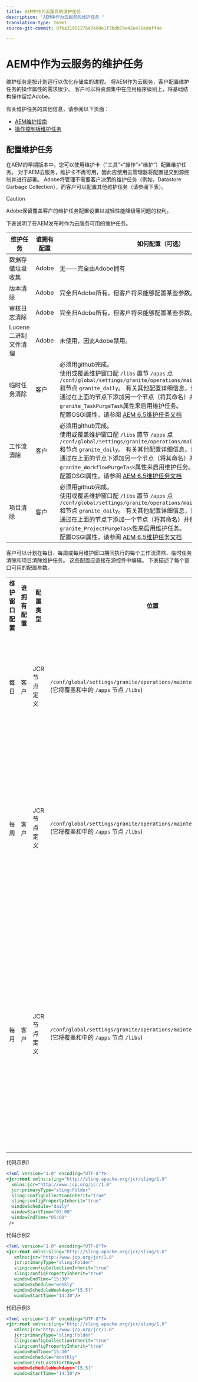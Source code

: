 ```yaml
---
title: AEM中作为云服务的维护任务
description: 'AEM中作为云服务的维护任务 '
translation-type: tm+mt
source-git-commit: 8fba31951276d7e0de1f3bd079e42e431edaff4e

---
```



# AEM中作为云服务的维护任务

维护任务是按计划运行以优化存储库的进程。 将AEM作为云服务，客户配置维护任务的操作属性的需求很少。 客户可以将资源集中在应用程序级别上，将基础结构操作留给Adobe。

有关维护任务的其他信息，请参阅以下页面：

* [AEM维护指南](https://helpx.adobe.com/experience-manager/kb/AEM6-Maintenance-Guide.html)
* [操作控制板维护任务](https://helpx.adobe.com/experience-manager/6-5/sites/administering/using/operations-dashboard.html#AutomatedMaintenanceTasks)

## 配置维护任务

在AEM的早期版本中，您可以使用维护卡（“工具”>“操作”>“维护”）配置维护任务。 对于AEM云服务，维护卡不再可用，因此应使用云管理器将配置提交到源控制并进行部署。 Adobe将管理不需要客户决策的维护任务（例如，Datastore Garbage Collection），而客户可以配置其他维护任务（请参阅下表）。

>[!CAUTION]
>
>Adobe保留覆盖客户的维护任务配置设置以减轻性能降级等问题的权利。

下表说明了在AEM发布时作为云服务可用的维护任务。

| 维护任务 | 谁拥有配置 | 如何配置（可选） |
|---|---|---|
| 数据存储垃圾收集 | Adobe | 无——完全由Adobe拥有 |
| 版本清除 | Adobe | 完全归Adobe所有，但客户将来能够配置某些参数。 |
| 审核日志清除 | Adobe | 完全归Adobe所有，但客户将来能够配置某些参数。 |
| Lucene 二进制文件清理 | Adobe | 未使用，因此Adobe禁用。 |
| 临时任务清除 | 客户 | 必须用github完成。 <br> 使用或覆盖维护窗口配 `/libs` 置节 `/apps` 点 `/conf/global/settings/granite/operations/maintenance/granite_weekly` 和节点 `granite_daily`。 有关其他配置详细信息，请参阅下面的维护窗口表。 <br> 通过在上面的节点下添加另一个节点（将其命名）并使用相应的 `granite_TaskPurgeTask`属性来启用维护任务。 <br> 配置OSGI属性，请参阅 [AEM 6.5维护任务文档](https://helpx.adobe.com/experience-manager/kb/AEM6-Maintenance-Guide.html) |
| 工作流清除 | 客户 | 必须用github完成。 <br> 使用或覆盖维护窗口配 `/libs` 置节 `/apps` 点 `/conf/global/settings/granite/operations/maintenance/granite_weekly` 和节点 `granite_daily`。 有关其他配置详细信息，请参阅下面的维护窗口表。 <br> 通过在上面的节点下添加另一个节点（将其命名）并使用相应的 `granite_WorkflowPurgeTask`属性来启用维护任务。 <br> 配置OSGI属性，请参阅 [AEM 6.5维护任务文档](https://helpx.adobe.com/experience-manager/kb/AEM6-Maintenance-Guide.html) |
| 项目清除 | 客户 | 必须用github完成。 <br> 使用或覆盖维护窗口配 `/libs` 置节 `/apps` 点 `/conf/global/settings/granite/operations/maintenance/granite_weekly` 和节点 `granite_daily`。 有关其他配置详细信息，请参阅下面的维护窗口表。 <br> 通过在上面的节点下添加一个节点（将其命名）并使用相应的属 `granite_ProjectPurgeTask`性来启用维护任务。 <br> 配置OSGI属性，请参阅 [AEM 6.5维护任务文档](https://helpx.adobe.com/experience-manager/kb/AEM6-Maintenance-Guide.html) |

客户可以计划在每日、每周或每月维护窗口期间执行的每个工作流清除、临时任务清除和项目清除维护任务。 这些配置应直接在源控件中编辑。 下表描述了每个窗口可用的配置参数。

<table>
  <tr>
    <th>维护窗口配置</th>
    <th>谁拥有配置</th>
    <th>配置类型</th>
    <th>位置</th>
    <th>示例</th>
    <th>参数</th>
  </tr>
  <tr>
    <td>每日</td>
    <td>客户</td>
    <td>JCR节点定义</td>
    <td><code>/conf/global/settings/granite/operations/maintenance/granite_daily </code> (它将覆盖和中的 <code>/apps</code> 节点 <code>/libs</code>)</td>
    <td>请参见下面的代码示例1</td>
   <td>
    <ul>
    <li><strong>windowSchedule</strong> = daily（此值不应更改）</li>
    <li><strong>windowStartTime</strong> = HH:MM，用作24小时钟。 定义与“每日维护”窗口关联的“维护任务”何时开始执行。</li>
    <li><strong>windowEndTime</strong> = HH:MM，使用24小时。 定义与每日维护窗口关联的维护任务在尚未完成时应停止执行的时间。</li>
    </ul> </td> 
  </tr>
  <tr>
    <td>每周</td>
    <td>客户</td>
    <td>JCR节点定义</td>
    <td><code>/conf/global/settings/granite/operations/maintenance/granite_weekly</code> (它将覆盖和中的 <code>/apps</code> 节点 <code>/libs</code>)</td>
    <td>请参见下面的代码示例2</td>
     <td>
    <ul>
    <li><strong>windowSchedule</strong> = weekly（此值不应更改）</li>
    <li><strong>windowStartTime</strong> = HH:MM，用作24小时钟。 定义与每周维护窗口关联的维护任务何时开始执行。</li>
    <li><strong>windowEndTime</strong> = HH:MM，使用24小时。 定义与每周维护窗口关联的维护任务在尚未完成时应停止执行的时间。</li>
    <li><strong>windowScheduleWeekdays =由2个值组成的数组，范围从1-7。 例如，[5,5]。</strong> 数组的第一个值是调度作业的开始日，第二个值是将停止作业的结束日。 开始和结束的确切时间分别受windowStartTime和windowEndTime的约束。</li>
    </ul> </td> 
  </tr>
  <tr>
    <td>每月</td>
    <td>客户</td>
    <td>JCR节点定义</td>
    <td><code>/conf/global/settings/granite/operations/maintenance/granite_monthly</code> (它将覆盖和中的 <code>/apps</code> 节点 <code>/libs</code>)</td>
    <td>请参见下面的代码示例3</td>
     <td>
    <ul>
    <li><strong>windowSchedule</strong> = daily（此值不应更改）</li>
    <li><strong>windowStartTime</strong> = HH:MM，用作24小时钟。 定义与“每月维护”窗口关联的“维护任务”何时开始执行。</li>
    <li><strong>windowEndTime</strong> = HH:MM，使用24小时。 定义与“每月维护”窗口关联的“维护任务”在尚未完成时应停止执行的时间。</li>
    <li><strong>windowScheduleWeekdays =由2个值组成的数组，范围从1-7。 例如，[5,5]。</strong> 数组的第一个值是调度作业的开始日，第二个值是将停止作业的结束日。 开始和结束的确切时间分别受windowStartTime和windowEndTime的约束。</li>
    <li><strong>windowFirstLastStartDay - 0/1</strong> 0，在月的第一周预定，或在月的最后一周预定。 如果没有值，将有效地安排每月的工作，并受每月windowScheduleWeekdays的约束。</li>
    </ul> </td> 
  </tr>
</table>

代码示例1

```xml
<?xml version="1.0" encoding="UTF-8"?>
<jcr:root xmlns:sling="http://sling.apache.org/jcr/sling/1.0" 
  xmlns:jcr="http://www.jcp.org/jcr/1.0" 
  jcr:primaryType="sling:Folder"
  sling:configCollectionInherit="true"
  sling:configPropertyInherit="true"
  windowSchedule="daily"
  windowStartTime="03:00"
  windowEndTime="05:00"
 />
```

代码示例2

```xml
<?xml version="1.0" encoding="UTF-8"?>
<jcr:root xmlns:sling="http://sling.apache.org/jcr/sling/1.0" 
   xmlns:jcr="http://www.jcp.org/jcr/1.0"
   jcr:primaryType="sling:Folder"
   sling:configCollectionInherit="true"
   sling:configPropertyInherit="true"
   windowEndTime="15:30"
   windowSchedule="weekly"
   windowScheduleWeekdays="[5,5]"
   windowStartTime="14:30"/>
```

代码示例3

```xml
<?xml version="1.0" encoding="UTF-8"?>
<jcr:root xmlns:sling="http://sling.apache.org/jcr/sling/1.0" 
   xmlns:jcr="http://www.jcp.org/jcr/1.0"
   jcr:primaryType="sling:Folder"
   sling:configCollectionInherit="true"
   sling:configPropertyInherit="true"
   windowEndTime="15:30"
   windowSchedule="monthly"
   windowFirstLastStartDay=0
   windowScheduleWeekdays="[5,5]"
   windowStartTime="14:30"/>
```
